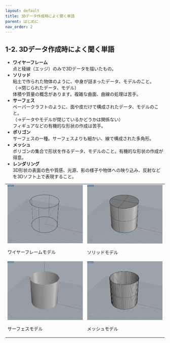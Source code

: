 ```yaml
---
layout: default
title: 3Dデータ作成時によく聞く単語
parent: はじめに
nav_order: 2
---
```


## **1-2.  3Dデータ作成時によく聞く単語**

*   **ワイヤーフレーム** \
点と稜線（エッジ）のみで3Dデータを描いたもの。
*   **ソリッド** \
粘土で作られた物体のように、中身が詰まったデータ、モデルのこと。 \
（→閉じられたデータ、モデル） \
体積や質量の概念があります。複雑な曲面、曲線の処理は苦手。
*   **サーフェス** \
ペーパークラフトのように、面や皮だけで構成されたデータ、モデルのこと。 \
（→データやモデルが閉じているかどうかは関係ない） \
フィギュアなどの有機的な形状の作成は苦手。
*   **ポリゴン** \
サーフェスの一種。サーフェスよりも細かい、線で構成された多角形。
*   **メッシュ** \
ポリゴンの集合で形状を作るデータ、モデルのこと。有機的な形状の作成が得意。
*   **レンダリング** \
3D形状の表面の色や質感、光源、影の様子や物体への映り込み、反射などを3Dソフト上で表現すること。

<table>
  <tr>
   <td>
<img src="assets/image10.png" width="" alt="alt_text" title="image_tooltip">
<p>ワイヤーフレームモデル</p>
   </td>
   <td>
<img src="assets/image1.png" width="" alt="alt_text" title="image_tooltip">
<p>ソリッドモデル</p>
   </td>
  </tr>
  <tr>
   <td>
<img src="assets/image7.png" width="" alt="alt_text" title="image_tooltip">
<p>サーフェスモデル</p>
   </td>
   <td>
<img src="assets/image4.png" width="" alt="alt_text" title="image_tooltip">
<p>メッシュモデル</p>
   </td>
  </tr>
</table>
